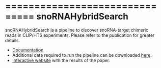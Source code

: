 ===============================
snoRNAHybridSearch
===============================

snoRNAHybridSearch is a pipeline to discover snoRNA-target chimeric reads in CLIP/HTS experiments.
Please refer to the publication for greater details.

* [Documentation](https://snornahybridsearch.readthedocs.org).
* Additional data required to run the pipeline can be downloaded [here](http://www.clipz.unibas.ch/snoRNAchimeras/snoRNAHybridSearchData.tar.gz).
* [Interactive website](http://www.clipz.unibas.ch/snoRNAchimeras) with the results of the paper.
